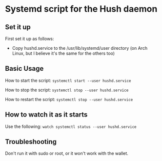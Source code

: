 # Systemd script for the Hush daemon

## Set it up

First set it up as follows:
* Copy hushd.service to the /usr/lib/systemd/user directory (on Arch Linux, but I believe it's the same for the others too)

## Basic Usage

How to start the script:
`systemctl start --user hushd.service`

How to stop the script:
`systemctl stop --user hushd.service`

How to restart the script:
`systemctl stop --user hushd.service`

## How to watch it as it starts

Use the following:
`watch systemctl status --user hushd.service`

## Troubleshooting

Don't run it with sudo or root, or it won't work with the wallet.
